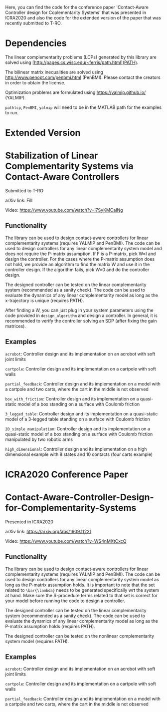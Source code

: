 Here, you can find the code for the conference paper 'Contact-Aware Controller design for Coplementarity Systems' that was presented in ICRA2020 and also the code for the extended version of the paper that was recently submitted to T-RO.

# Dependencies

The linear complementarity problems (LCPs) generated by this library are solved using [http://pages.cs.wisc.edu/~ferris/path.html](PATH). 

The bilinear matrix inequalities are solved using http://www.penopt.com/penbmi.html (PenBMI). Please contact the creators in order to obtain the license.

Optimization problems are formulated using https://yalmip.github.io/ (YALMIP).

`pathlcp`, `PenBMI`, `yalmip` will need to be in the MATLAB path for the examples to run.

# Extended Version
# Stabilization of Linear Complementarity Systems via Contact-Aware Controllers
Submitted to T-RO

arXiv link: Fill

Video: https://www.youtube.com/watch?v=l7SyKMCaINg

## Functionality
The library can be used to design contact-aware controllers for linear complementarity systems (requires YALMIP and PenBMI). The code can be used to design controllers for any linear complementarity system model and does not require the P-matrix assumption. If F is a P-matrix, pick W=I and design the controller. For the cases where the P-matrix assumption does not hold, we provide an algorithm to find the matrix W and use it in the controller design. If the algorithm fails, pick W=0 and do the controller design.

The designed controller can be tested on the linear complementarity system (recommended as a sanity check). The code can be used to evaluate the dynamics of any linear complementarity model as long as the x-trajectory is unique (requires PATH).

After finding a W, you can just plug in your system parameters using the code provided in `design_algorithm` and design a controller. In general, it is recommended to verify the controller solving an SDP (after fixing the gain matrices).

## Examples
`acrobot`: Controller design and its implementation on an acrobot with soft joint limits

`cartpole`: Controller design and its implementation on a cartpole with soft walls

`partial_feedback`: Controller design and its implementation on a model with a cartpole and two carts, where the cart in the middle is not observed

`box_with_friction`: Controller design and its implementation on a quasi-static model of a box standing on a surface with Coulomb friction

`3_legged_table`: Controller design and its implementation on a quasi-static model of a 3-legged table standing on a surface with Coulomb friction

`2D_simple_manipulation`: Controller design and its implementation on a quasi-static model of a box standing on a surface with Coulomb friction manipulated by two robotic arms

`high_dimensional`: Controller design and its implementation on a high dimensional example with 8 states and 10 contacts (four carts example)

# ICRA2020 Conference Paper
# Contact-Aware-Controller-Design-for-Complementarity-Systems
Presented in ICRA2020

arXiv link: https://arxiv.org/abs/1909.11221

Video: https://www.youtube.com/watch?v=WS4nMXtCxcQ

## Functionality
The library can be used to design contact-aware controllers for linear complementarity systems (requires YALMIP and PenBMI). The code can be used to design controllers for any linear complementarity system model as long as the P-matrix assumption holds. It is important to note that the set related to `\bar{\lambda}` needs to be generated specifically wrt the system at hand. Make sure the S-procedure terms related to that set is correct for your model before running the code to design a controller.

The designed controller can be tested on the linear complementarity system (recommended as a sanity check). The code can be used to evaluate the dynamics of any linear complementarity model as long as the P-matrix assumption holds (requires PATH).

The designed controller can be tested on the nonlinear complementarity system model (requires PATH).

## Examples
`acrobot`: Controller design and its implementation on an acrobot with soft joint limits

`cartpole`: Controller design and its implementation on a cartpole with soft walls

`partial_feedback`: Controller design and its implementation on a model with a cartpole and two carts, where the cart in the middle is not observed


